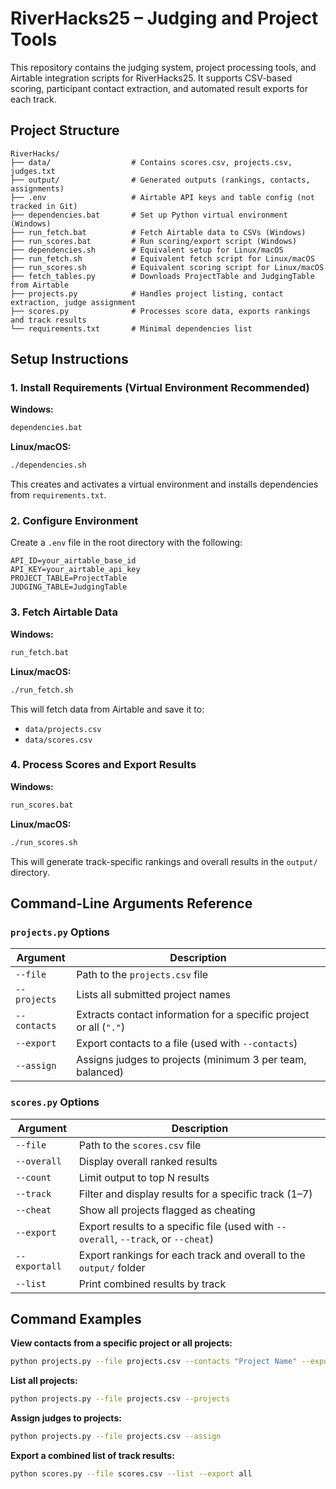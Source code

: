 
# RiverHacks25 – Judging and Project Tools

This repository contains the judging system, project processing tools, and Airtable integration scripts for RiverHacks25. It supports CSV-based scoring, participant contact extraction, and automated result exports for each track.

## Project Structure

```
RiverHacks/
├── data/                  # Contains scores.csv, projects.csv, judges.txt
├── output/                # Generated outputs (rankings, contacts, assignments)
├── .env                   # Airtable API keys and table config (not tracked in Git)
├── dependencies.bat       # Set up Python virtual environment (Windows)
├── run_fetch.bat          # Fetch Airtable data to CSVs (Windows)
├── run_scores.bat         # Run scoring/export script (Windows)
├── dependencies.sh        # Equivalent setup for Linux/macOS
├── run_fetch.sh           # Equivalent fetch script for Linux/macOS
├── run_scores.sh          # Equivalent scoring script for Linux/macOS
├── fetch_tables.py        # Downloads ProjectTable and JudgingTable from Airtable
├── projects.py            # Handles project listing, contact extraction, judge assignment
├── scores.py              # Processes score data, exports rankings and track results
└── requirements.txt       # Minimal dependencies list
```

## Setup Instructions

### 1. Install Requirements (Virtual Environment Recommended)

**Windows:**

```cmd
dependencies.bat
```

**Linux/macOS:**

```bash
./dependencies.sh
```

This creates and activates a virtual environment and installs dependencies from `requirements.txt`.

### 2. Configure Environment

Create a `.env` file in the root directory with the following:

```
API_ID=your_airtable_base_id
API_KEY=your_airtable_api_key
PROJECT_TABLE=ProjectTable
JUDGING_TABLE=JudgingTable
```

### 3. Fetch Airtable Data

**Windows:**

```cmd
run_fetch.bat
```

**Linux/macOS:**

```bash
./run_fetch.sh
```

This will fetch data from Airtable and save it to:

- `data/projects.csv`
- `data/scores.csv`

### 4. Process Scores and Export Results

**Windows:**

```cmd
run_scores.bat
```

**Linux/macOS:**

```bash
./run_scores.sh
```

This will generate track-specific rankings and overall results in the `output/` directory.

## Command-Line Arguments Reference

### `projects.py` Options

| Argument      | Description                                                        |
|---------------|--------------------------------------------------------------------|
| `--file`      | Path to the `projects.csv` file                                    |
| `--projects`  | Lists all submitted project names                                  |
| `--contacts`  | Extracts contact information for a specific project or all (`"."`) |
| `--export`    | Export contacts to a file (used with `--contacts`)                 |
| `--assign`    | Assigns judges to projects (minimum 3 per team, balanced)          |

### `scores.py` Options

| Argument       | Description                                                                 |
|----------------|-----------------------------------------------------------------------------|
| `--file`       | Path to the `scores.csv` file                                               |
| `--overall`    | Display overall ranked results                                              |
| `--count`      | Limit output to top N results                                               |
| `--track`      | Filter and display results for a specific track (1–7)                       |
| `--cheat`      | Show all projects flagged as cheating                                       |
| `--export`     | Export results to a specific file (used with `--overall`, `--track`, or `--cheat`) |
| `--exportall`  | Export rankings for each track and overall to the `output/` folder          |
| `--list`       | Print combined results by track                                             |

## Command Examples

**View contacts from a specific project or all projects:**

```bash
python projects.py --file projects.csv --contacts "Project Name" --export .
```

**List all projects:**

```bash
python projects.py --file projects.csv --projects
```

**Assign judges to projects:**

```bash
python projects.py --file projects.csv --assign
```

**Export a combined list of track results:**

```bash
python scores.py --file scores.csv --list --export all
```
